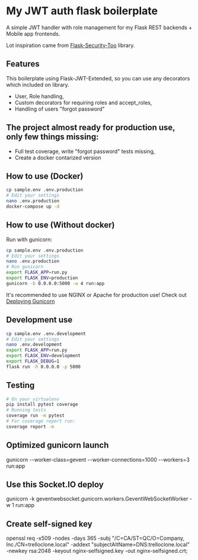 # My JWT auth flask boilerplate

A simple JWT handler with role management for my Flask REST backends + Mobile app frontends.

Lot inspiration came from [Flask-Security-Too](https://github.com/Flask-Middleware/flask-security/) library.

## Features

This boilerplate using Flask-JWT-Extended, so you can use any decorators which included on library.

-   User, Role handling,
-   Custom decorators for requiring roles and accept_roles,
-   Handling of users "forgot password"

## The project almost ready for production use, only few things missing:

-   Full test coverage, write "forgot password" tests missing,
-   Create a docker contarized version

## How to use (Docker)

```bash
cp sample.env .env.production
# Edit your settings
nano .env.production
docker-compose up -d
```

## How to use (Without docker)

Run with gunicorn:

```bash
cp sample.env .env.production
# Edit your settings
nano .env.production
# Run gunicorn
export FLASK_APP=run.py
export FLASK_ENV=production
gunicorn -b 0.0.0.0:5000 -w 4 run:app
```

It's recommended to use NGINX or Apache for production use!
Check out [Deploying Gunicorn](https://docs.gunicorn.org/en/stable/deploy.html)

## Development use

```bash
cp sample.env .env.development
# Edit your settings
nano .env.development
export FLASK_APP=run.py
export FLASK_ENV=development
export FLASK_DEBUG=1
flask run -h 0.0.0.0 -p 5000
```

## Testing

```bash
# On your virtualenv
pip install pytest coverage
# Running tests
coverage run -m pytest
# For coverage report run:
coverage report -m
```

## Optimized gunicorn launch

gunicorn --worker-class=gevent --worker-connections=1000 --workers=3 run:app

## Use this Socket.IO deploy

gunicorn -k geventwebsocket.gunicorn.workers.GeventWebSocketWorker -w 1 run:app

## Create self-signed key

openssl req -x509 -nodes -days 365 -subj "/C=CA/ST=QC/O=Company, Inc./CN=trelloclone.local" -addext "subjectAltName=DNS:trelloclone.local" -newkey rsa:2048 -keyout nginx-selfsigned.key -out nginx-selfsigned.crt;
